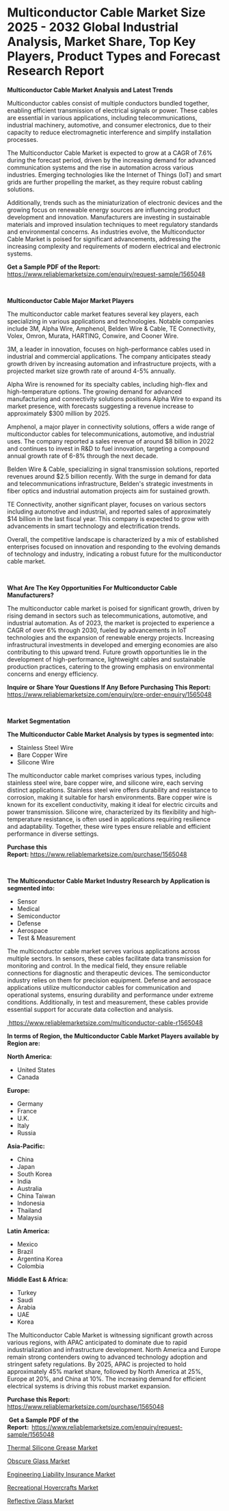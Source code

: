 <p><h1>Multiconductor Cable Market Size 2025 - 2032 Global Industrial Analysis, Market Share, Top Key Players, Product Types and Forecast Research Report</h1></p><p><strong>Multiconductor Cable Market Analysis and Latest Trends</strong></p>
<p><p>Multiconductor cables consist of multiple conductors bundled together, enabling efficient transmission of electrical signals or power. These cables are essential in various applications, including telecommunications, industrial machinery, automotive, and consumer electronics, due to their capacity to reduce electromagnetic interference and simplify installation processes. </p><p>The Multiconductor Cable Market is expected to grow at a CAGR of 7.6% during the forecast period, driven by the increasing demand for advanced communication systems and the rise in automation across various industries. Emerging technologies like the Internet of Things (IoT) and smart grids are further propelling the market, as they require robust cabling solutions. </p><p>Additionally, trends such as the miniaturization of electronic devices and the growing focus on renewable energy sources are influencing product development and innovation. Manufacturers are investing in sustainable materials and improved insulation techniques to meet regulatory standards and environmental concerns. As industries evolve, the Multiconductor Cable Market is poised for significant advancements, addressing the increasing complexity and requirements of modern electrical and electronic systems.</p></p>
<p><strong>Get a Sample PDF of the Report:&nbsp;</strong> <a href="https://www.reliablemarketsize.com/enquiry/request-sample/1565048?utm_campaign=1901&utm_medium=2&utm_source=Github&utm_content=ia&utm_term=30012025&utm_id=multiconductor-cable">https://www.reliablemarketsize.com/enquiry/request-sample/1565048</a></p>
<p>&nbsp;</p>
<p><strong>Multiconductor Cable Major Market Players</strong></p>
<p><p>The multiconductor cable market features several key players, each specializing in various applications and technologies. Notable companies include 3M, Alpha Wire, Amphenol, Belden Wire & Cable, TE Connectivity, Volex, Omron, Murata, HARTING, Conwire, and Cooner Wire. </p><p>3M, a leader in innovation, focuses on high-performance cables used in industrial and commercial applications. The company anticipates steady growth driven by increasing automation and infrastructure projects, with a projected market size growth rate of around 4-5% annually.</p><p>Alpha Wire is renowned for its specialty cables, including high-flex and high-temperature options. The growing demand for advanced manufacturing and connectivity solutions positions Alpha Wire to expand its market presence, with forecasts suggesting a revenue increase to approximately $300 million by 2025.</p><p>Amphenol, a major player in connectivity solutions, offers a wide range of multiconductor cables for telecommunications, automotive, and industrial uses. The company reported a sales revenue of around $8 billion in 2022 and continues to invest in R&D to fuel innovation, targeting a compound annual growth rate of 6-8% through the next decade.</p><p>Belden Wire & Cable, specializing in signal transmission solutions, reported revenues around $2.5 billion recently. With the surge in demand for data and telecommunications infrastructure, Belden's strategic investments in fiber optics and industrial automation projects aim for sustained growth.</p><p>TE Connectivity, another significant player, focuses on various sectors including automotive and industrial, and reported sales of approximately $14 billion in the last fiscal year. This company is expected to grow with advancements in smart technology and electrification trends.</p><p>Overall, the competitive landscape is characterized by a mix of established enterprises focused on innovation and responding to the evolving demands of technology and industry, indicating a robust future for the multiconductor cable market.</p></p>
<p>&nbsp;</p>
<p><strong>What Are The Key Opportunities For Multiconductor Cable Manufacturers?</strong></p>
<p><p>The multiconductor cable market is poised for significant growth, driven by rising demand in sectors such as telecommunications, automotive, and industrial automation. As of 2023, the market is projected to experience a CAGR of over 6% through 2030, fueled by advancements in IoT technologies and the expansion of renewable energy projects. Increasing infrastructural investments in developed and emerging economies are also contributing to this upward trend. Future growth opportunities lie in the development of high-performance, lightweight cables and sustainable production practices, catering to the growing emphasis on environmental concerns and energy efficiency.</p></p>
<p><strong>Inquire or Share Your Questions If Any Before Purchasing This Report:</strong> <a href="https://www.reliablemarketsize.com/enquiry/pre-order-enquiry/1565048?utm_campaign=1901&utm_medium=2&utm_source=Github&utm_content=ia&utm_term=30012025&utm_id=multiconductor-cable">https://www.reliablemarketsize.com/enquiry/pre-order-enquiry/1565048</a></p>
<p>&nbsp;</p>
<p><strong>Market Segmentation</strong></p>
<p><strong>The Multiconductor Cable Market Analysis by types is segmented into:</strong></p>
<p><ul><li>Stainless Steel Wire</li><li>Bare Copper Wire</li><li>Silicone Wire</li></ul></p>
<p><p>The multiconductor cable market comprises various types, including stainless steel wire, bare copper wire, and silicone wire, each serving distinct applications. Stainless steel wire offers durability and resistance to corrosion, making it suitable for harsh environments. Bare copper wire is known for its excellent conductivity, making it ideal for electric circuits and power transmission. Silicone wire, characterized by its flexibility and high-temperature resistance, is often used in applications requiring resilience and adaptability. Together, these wire types ensure reliable and efficient performance in diverse settings.</p></p>
<p><strong>Purchase this Report:&nbsp;</strong><a href="https://www.reliablemarketsize.com/purchase/1565048?utm_campaign=1901&utm_medium=2&utm_source=Github&utm_content=ia&utm_term=30012025&utm_id=multiconductor-cable">https://www.reliablemarketsize.com/purchase/1565048</a></p>
<p>&nbsp;</p>
<p><strong>The Multiconductor Cable Market Industry Research by Application is segmented into:</strong></p>
<p><ul><li>Sensor</li><li>Medical</li><li>Semiconductor</li><li>Defense</li><li>Aerospace</li><li>Test & Measurement</li></ul></p>
<p><p>The multiconductor cable market serves various applications across multiple sectors. In sensors, these cables facilitate data transmission for monitoring and control. In the medical field, they ensure reliable connections for diagnostic and therapeutic devices. The semiconductor industry relies on them for precision equipment. Defense and aerospace applications utilize multiconductor cables for communication and operational systems, ensuring durability and performance under extreme conditions. Additionally, in test and measurement, these cables provide essential support for accurate data collection and analysis.</p></p>
<p><a href="https://www.reliablemarketsize.com/multiconductor-cable-r1565048?utm_campaign=1901&utm_medium=2&utm_source=Github&utm_content=ia&utm_term=30012025&utm_id=multiconductor-cable">&nbsp;https://www.reliablemarketsize.com/multiconductor-cable-r1565048</a></p>
<p><strong>In terms of Region, the Multiconductor Cable Market Players available by Region are:</strong></p>
<p>
    <p> <strong> North America: </strong>
        <ul>
            <li>United States</li>
            <li>Canada</li>
        </ul>
        </p> 
    <p> <strong> Europe: </strong>
        <ul>
            <li>Germany</li>
            <li>France</li>
            <li>U.K.</li>
            <li>Italy</li>
            <li>Russia</li>
        </ul>
        </p> 
    <p> <strong> Asia-Pacific: </strong>
        <ul>
            <li>China</li>
            <li>Japan</li>
            <li>South Korea</li>
            <li>India</li>
            <li>Australia</li>
            <li>China Taiwan</li>
            <li>Indonesia</li>
            <li>Thailand</li>
            <li>Malaysia</li>
        </ul>
        </p> 
    <p> <strong> Latin America: </strong>
        <ul>
            <li>Mexico</li>
            <li>Brazil</li>
            <li>Argentina Korea</li>
            <li>Colombia</li>
        </ul>
        </p> 
    <p> <strong> Middle East & Africa: </strong>
        <ul>
            <li>Turkey</li>
            <li>Saudi</li>
            <li>Arabia</li>
            <li>UAE</li>
            <li>Korea</li>
        </ul>
    </p>
    </p>
<p><p>The Multiconductor Cable Market is witnessing significant growth across various regions, with APAC anticipated to dominate due to rapid industrialization and infrastructure development. North America and Europe remain strong contenders owing to advanced technology adoption and stringent safety regulations. By 2025, APAC is projected to hold approximately 45% market share, followed by North America at 25%, Europe at 20%, and China at 10%. The increasing demand for efficient electrical systems is driving this robust market expansion.</p></p>
<p><strong>Purchase this Report: </strong><a href="https://www.reliablemarketsize.com/purchase/1565048?utm_campaign=1901&utm_medium=2&utm_source=Github&utm_content=ia&utm_term=30012025&utm_id=multiconductor-cable">https://www.reliablemarketsize.com/purchase/1565048</a></p>
<p>&nbsp;<strong>Get a Sample PDF of the Report:&nbsp;&nbsp;</strong><a href="https://www.reliablemarketsize.com/enquiry/request-sample/1565048?utm_campaign=1901&utm_medium=2&utm_source=Github&utm_content=ia&utm_term=30012025&utm_id=multiconductor-cable">https://www.reliablemarketsize.com/enquiry/request-sample/1565048</a></p>
<p><strong></strong></p>
<p><p><a href="https://www.linkedin.com/pulse/assessment-thermal-silicone-grease-market-current-landscape-zo6tc?utm_campaign=1901&utm_medium=2&utm_source=Github&utm_content=ia&utm_term=30012025&utm_id=multiconductor-cable">Thermal Silicone Grease Market</a></p><p><a href="https://github.com/sca704osol/Market-Research-Report-List-1/blob/main/obscure-glass-market.md?utm_campaign=1901&utm_medium=2&utm_source=Github&utm_content=ia&utm_term=30012025&utm_id=multiconductor-cable">Obscure Glass Market</a></p><p><a href="https://www.linkedin.com/pulse/engineering-liability-insurance-market-global-regional-n8kxe?utm_campaign=1901&utm_medium=2&utm_source=Github&utm_content=ia&utm_term=30012025&utm_id=multiconductor-cable">Engineering Liability Insurance Market</a></p><p><a href="https://www.linkedin.com/pulse/assessing-impact-recent-trends-recreational-hovercrafts-market-vwxwf?utm_campaign=1901&utm_medium=2&utm_source=Github&utm_content=ia&utm_term=30012025&utm_id=multiconductor-cable">Recreational Hovercrafts Market</a></p><p><a href="https://github.com/kbollin866/Market-Research-Report-List-1/blob/main/reflective-glass-market.md?utm_campaign=1901&utm_medium=2&utm_source=Github&utm_content=ia&utm_term=30012025&utm_id=multiconductor-cable">Reflective Glass Market</a></p></p>